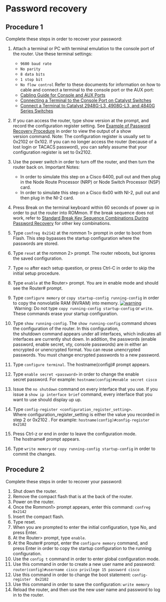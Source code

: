 # Password recovery

## Procedure 1

Complete these steps in order to recover your password:

1. Attach a terminal or PC with terminal emulation to the console port of the router. Use these terminal settings: 
    - `9600 baud rate` 
    - `No parity`
    - `8 data bits`
    - `1 stop bit`
    - `No flow control`
Refer to these documents for information on how to cable and connect a terminal to the console port or the AUX port: 
    - [Cabling Guide for Console and AUX Ports](http://www.cisco.com/en/US/products/hw/routers/ps332/products_tech_note09186a0080094ce6.shtml) 
    - [Connecting a Terminal to the Console Port on Catalyst Switches](http://www.cisco.com/en/US/products/hw/switches/ps700/products_tech_note09186a008010ff7a.shtml#Cat8510) 
    - [Connect a Terminal to Catalyst 2948G-L3, 4908G-L3, and 4840G Series Switches](http://www.cisco.com/en/US/products/hw/switches/ps700/products_tech_note09186a008010ff7a.shtml#Cat2948G) 

2. If you can access the router, type show version at the prompt, and record the configuration register setting. See [Example of Password Recovery Procedure](http://www.cisco.com/c/en/us/support/docs/routers/2600-series-multiservice-platforms/22188-pswdrec-2600.html#ex_pass) in order to view the output of a show version command. Note: The configuration register is usually set to 0x2102 or 0x102. If you can no longer access the router (because of a lost login or TACACS password), you can safely assume that your configuration register is set to 0x2102. 
3. Use the power switch in order to turn off the router, and then turn the router back on. Important Notes: 
    - In order to simulate this step on a Cisco 6400, pull out and then plug in the Node Route Processor (NRP) or Node Switch Processor (NSP) card. 
    - In order to simulate this step on a Cisco 6x00 with NI-2, pull out and then plug in the NI-2 card. 
4. Press Break on the terminal keyboard within 60 seconds of power up in order to put the router into ROMmon. If the break sequence does not work, refer to [Standard Break Key Sequence Combinations During Password Recovery](http://www.cisco.com/en/US/products/hw/routers/ps133/products_tech_note09186a0080174a34.shtml) for other key combinations. 
5. Type `confreg 0x2142` at the rommon 1> prompt in order to boot from Flash. This step bypasses the startup configuration where the passwords are stored. 
6. Type `reset` at the rommon 2> prompt. The router reboots, but ignores the saved configuration. 
7. Type `no` after each setup question, or press Ctrl-C in order to skip the initial setup procedure. 
8. Type `enable` at the Router> prompt. You are in enable mode and should see the Router# prompt. 
9. Type `configure memory` or `copy startup-config running-config` in order to copy the nonvolatile RAM (NVRAM) into memory.  [![warning](http://www.cisco.com/images/warning.gif)](http://www.cisco.com/images/warning.gif) Warning: Do not type `copy running-config startup-config` or `write`. These commands erase your startup configuration. 
10. Type `show running-config`. The `show running-config` command shows the configuration of the router. In this configuration, the shutdown command appears under all interfaces, which indicates all interfaces are currently shut down. In addition, the passwords (enable password, enable secret, vty, console passwords) are in either an encrypted or unencrypted format. You can reuse unencrypted passwords. You must change encrypted passwords to a new password. 
11. Type `configure terminal`. The hostname(config)# prompt appears. 
12. Type `enable secret <password>` in order to change the enable secret password. For example: 
```hostname(config)#enable secret cisco```
13. Issue the `no shutdown` command on every interface that you use. If you issue a `show ip interface brief` command, every interface that you want to use should display up up. 
14. Type `config-register <configuration_register_setting>`. Where configuration_register_setting is either the value you recorded in step 2 or 0x2102 . For example: 
```hostname(config)#config-register 0x2102```
15. Press Ctrl-z or end in order to leave the configuration mode. The hostname# prompt appears. 
16. Type `write memory` or `copy running-config startup-config` in order to commit the changes. 

## Procedure 2

Complete these steps in order to recover your password:

1. Shut down the router. 
2. Remove the compact flash that is at the back of the router. 
3. Power on the router. 
4. Once the Rommon1> prompt appears, enter this command: `confreg 0x2142`
5. Insert the compact flash. 
6. Type reset. 
7. When you are prompted to enter the initial configuration, type No, and press Enter. 
8. At the Router> prompt, type `enable`. 
9. At the Router# prompt, enter the `configure memory` command, and press Enter in order to copy the startup configuration to the running configuration. 
10. Use the `config t` command in order to enter global configuration mode. 
11. Use this command in order to create a new user name and password: 
```router(config)#username cisco privilege 15 password cisco```
12. Use this command in order to change the boot statement: 
```config-register	0x2102```
13. Use this command in order to save the configuration: 
```write memory```
14. Reload the router, and then use the new user name and password to log in to the router.
